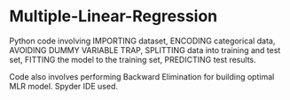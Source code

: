 # Multiple-Linear-Regression
Python code involving IMPORTING dataset, ENCODING categorical data, AVOIDING DUMMY VARIABLE TRAP, SPLITTING data into training and test set, FITTING the model to the training set, PREDICTING test results.

Code also involves performing Backward Elimination for building optimal MLR model.
Spyder IDE used.
